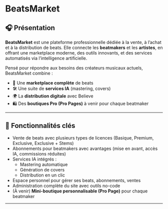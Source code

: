# BeatsMarket

## 🎧 Présentation

**BeatsMarket** est une plateforme professionnelle dédiée à la vente, à l’achat et à la distribution de beats. Elle connecte les **beatmakers** et les **artistes**, en offrant une marketplace moderne, des outils innovants, et des services automatisés via l’intelligence artificielle.

Pensé pour répondre aux besoins des créateurs musicaux actuels, BeatsMarket combine :

- 🎵 Une **marketplace complète** de beats
- 🛠️ Une suite de **services IA** (mastering, covers)
- 🌍 La **distribution digitale** avec Believe
- 🛍️ Des **boutiques Pro (Pro Pages)** à venir pour chaque beatmaker

---

## 🚀 Fonctionnalités clés

- Vente de beats avec plusieurs types de licences (Basique, Premium, Exclusive, Exclusive + Stems)
- Abonnements pour beatmakers avec avantages (mise en avant, accès IA, commissions réduites)
- Services IA intégrés :
  - Mastering automatique
  - Génération de covers
  - Distribution en un clic
- Espace personnel pour gérer ses beats, abonnements, ventes
- Administration complète du site avec outils no-code
- (À venir) **Mini-boutique personnalisable (Pro Page)** pour chaque beatmaker

---
